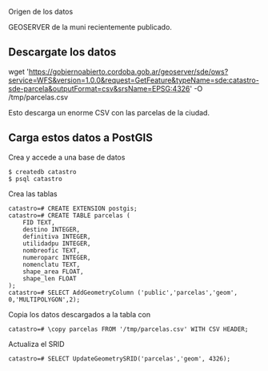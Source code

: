 Origen de los datos

GEOSERVER de la muni recientemente publicado.

Descargate los datos
--------------------

wget 'https://gobiernoabierto.cordoba.gob.ar/geoserver/sde/ows?service=WFS&version=1.0.0&request=GetFeature&typeName=sde:catastro-sde-parcela&outputFormat=csv&srsName=EPSG:4326' -O /tmp/parcelas.csv

Esto descarga un enorme CSV con las parcelas de la ciudad.


Carga estos datos a PostGIS
---------------------------

Crea y accede a una base de datos
```
$ createdb catastro
$ psql catastro
```

Crea las tablas
```
catastro=# CREATE EXTENSION postgis;
catastro=# CREATE TABLE parcelas (
	FID TEXT,
	destino INTEGER,
	definitiva INTEGER,
	utilidadpu INTEGER,
	nombreofic TEXT,
	numeroparc INTEGER,
	nomenclatu TEXT,
	shape_area FLOAT,
	shape_len FLOAT
);
catastro=# SELECT AddGeometryColumn ('public','parcelas','geom', 0,'MULTIPOLYGON',2);
```

Copia los datos descargados a la tabla con
```
catastro=# \copy parcelas FROM '/tmp/parcelas.csv' WITH CSV HEADER;
```

Actualiza el SRID 
```
catastro=# SELECT UpdateGeometrySRID('parcelas','geom', 4326);
```
